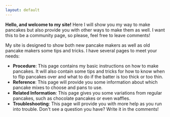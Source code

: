 ```yaml
---
layout: default
---
```



**Hello, and welcome to my site!** Here I will show you my way to make pancakes but also provide you with other ways to make them as well. I want this to be a community page, so please, feel free to leave comments!

My site is designed to show both new pancake makers as well as old pancake makers some tips and tricks. I have several pages to meet your needs:

 - **Procedure**: This page contains my basic instructions on how to make pancakes. It will also contain some tips and tricks for how to know when to flip pancakes over and what to do if the batter is too thick or too thin.
 - **Reference**: This page will provide you some information about which pancake mixes to choose and pans to use.
 - **Related Information**: This page gives you some variations from regular pancakes, such as chocolate pancakes or even waffles.
 - **Troubleshooting**: This page will provide you with more help as you run into trouble. Don't see a question you have? Write it in the comments!
